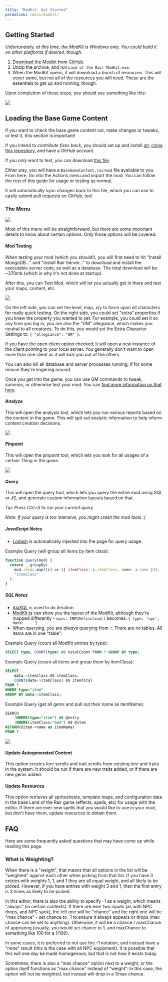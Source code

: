 ```yaml
---
title: "ModKit: Get Started"
permalink: /docs/modkit/
---
```


## Getting Started

_Unfortunately, at this time, the ModKit is Windows only. You could build it on other platforms if desired, though._

1. [Download the Modkit from GitHub](https://github.com/LandOfTheRair/mod-toolkit-v2/releases/latest/download/LandOfTheRairModdingTools.zip).
1. Unzip the archive, and run `Land of the Rair ModKit.exe`.
1. When the ModKit opens, it will download a bunch of resources. This will cover some, but not all of the resources you will need. These are the essentials to get up and running, though.

Upon completion of these steps, you should see something like this:

![](https://i.imgur.com/RrGvzFx.png)

## Loading the Base Game Content

If you want to check the base game content out, make changes or tweaks, or test it, this section is important!

If you intend to _contribute fixes back_, you should set up and install [git](https://git-scm.com/), [clone this repository](https://github.com/LandOfTheRair/Content), and have a GitHub account.

If you _only_ want to test, you can download [this file](https://github.com/LandOfTheRair/Content/blob/master/mods/BaseGameContent.rairmod).

Either way, you will have a `BaseGameContent.rairmod` file available to you. From here, Go into the Actions menu and import the mod. You can follow the rest of this guide for usage or testing as normal.

It will automatically sync changes back to this file, which you can use to easily submit pull requests on GitHub, too!

### The Menu

![](https://i.imgur.com/wX17Q5p.png)

Most of this menu will be straightforward, but there are some important details to know about certain options. Only those options will be covered:

#### Mod Testing

When testing your mod (which you should!), you will first need to hit "Install MongoDB..." and "Install Rair Server..." to download and install the executable server code, as well as a database. The total download will be ~370mb (which is why it's not done at startup).

After this, you can Test Mod, which will let you actually get in there and test your maps, content, etc.

![](https://i.imgur.com/GbuoWHC.png)

On the left side, you can set the level, map, x/y to force upon all characters for really quick testing. On the right side, you could set "extra" properties if you knew the property you wanted to set. For example, you could set it so any time you log in, you are also the "GM" allegiance, which makes you neutral to all creatures. To do this, you would set the Extra Character Settings to: `{ "allegiance": "GM" }`.

If you have the open client option checked, it will open a new instance of the client pointing to your local server. You generally don't want to open more than one client as it will kick you out of the others.

You can also kill all database and server processes running, if for some reason they're lingering around.

Once you get into the game, you can use GM commands to tweak, summon, or otherwise test your mod. You can [find more information on that here](https://landoftherair.github.io/docs/gm-commands/).

#### Analyze

This will open the analysis tool, which lets you run various reports based on the content in the game. This will spit out analytic information to help inform content creation decisions.

![](https://i.imgur.com/shotC5q.png)

#### Pinpoint

This will open the pinpoint tool, which lets you look for all usages of a certain Thing in the game.

![](https://i.imgur.com/4RaSCvX.png)

#### Query

This will open the query tool, which lets you query the entire mod using SQL or JS, and generate custom information layouts based on that.

_Tip: Press Ctrl+S to run your current query_

_Note: If your query is too intensive, you might crash the mod tools :(_

##### JavaScript Notes

- [Lodash](https://lodash.com/docs/) is automatically injected into the page for query usage.

Example Query (will group all items by item class):

```js
function query(mod) {
  return _.groupBy(
    mod.items.map((i) => ({ itemClass: i.itemClass, name: i.name })),
    "itemClass"
  );
}
```

##### SQL Notes

- [AlaSQL](https://github.com/AlaSQL/alasql/wiki) is used to do iteration
- [ModKit.ts](https://github.com/LandOfTheRair/mod-toolkit-v2/blob/main/src/interfaces/modkit.ts) can show you the layout of the ModKit, although they're mapped differently - `npcs: INPCDefinition[]` becomes: `{ type: 'npc', data: ... }`
- When querying, you are _always_ querying from `?`. There are no tables. All items are in one "table".

Example Query (count all ModKit entries by type):

```sql
SELECT type, COUNT(type) AS totalCount FROM ? GROUP BY type;
```

Example Query (count all items and group them by itemClass):

```sql
SELECT
    data->itemClass AS itemClass,
    COUNT(data->itemClass) AS itemTotal
FROM ?
WHERE type="item"
GROUP BY data->itemClass;
```

Example Query (get all gems and pull out their name as itemName):

```sql
SEARCH
    /WHERE(type="item") AS @entry
    /WHERE(itemClass="Gem") AS @item
RETURN(@item->name as itemName)
FROM ?
```

![](https://i.imgur.com/soLiArf.png)

#### Update Autogenerated Content

This option creates lore scrolls and trait scrolls from existing lore and traits in the system. It should be run if there are new traits added, or if there are new gems added.

#### Update Resources

This option retrieves all spritesheets, template maps, and configuration data in the base Land of the Rair game (effects, spells, etc) for usage with the editor. If there are ever new spells that you would like to use in your mod, but don't have them, update resources to obtain them.

## FAQ

Here are some frequently asked questions that may have come up while reading this page.

### What is Weighting?

When there is a "weight", that means that all options in the list will be "weighted" against each other when picking from that list. If you have 3 entries with weights 1, 1, and 1 they are all equal weight, and all likely to be picked. However, if you have entries with weight 3 and 1, then the first entry is 3 times as likely to be picked.

In this editor, there is also the ability to specify -1 as a weight, which means "always" (in certain contexts). If there are ever two inputs (as with NPC drops, and NPC sack), the left one will be "chance" and the right one will be "max chance" - set chance to -1 to ensure it always appears or drops (max chance can be set to anything). Otherwise, it will be a chance / maxChance of appearing (usually, you would set chance to 1, and maxChance to something like 100 for a 1/100).

In some cases, it is preferred to not use the -1 notation, and instead have a "none" result (this is the case with all NPC equipment). It is possible that this will one day be made homogenous; but that is not how it exists today.

Sometimes, there is also a "max chance" option next to a weight, or the option itself functions as "max chance" instead of "weight". In this case, the option will not be weighted, but instead will drop in a 1/max chance.
